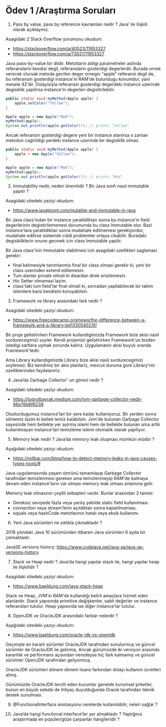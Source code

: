 # Ödev 1 /Araştırma Soruları

1. Pass by value, pass by reference kavramları nedir ? Java’ ile ilişkili olarak açıklayınız.

Asagidaki 2 Stack Overflow yorumunu okudum:
- https://stackoverflow.com/a/40523/11953327
- https://stackoverflow.com/a/73021/11953327

Java pass-by-value bir dildir. Metotlarin aldigi parametreler aslinda referanslarin kendisi degil,
referanslarin gosterdigi degerlerdir. Burada ornek verecek olursak metoda gecilen deger ornegin "apple" referansi degil de, bu referansin gosterdigi instance'in RAM'de bulundugu konumdur, yani mesela 42'dir. Dolayisiyla referansin gosterdigi degerdeki instance uzerinde degisiklik yapilirsa instance'in degerleri degistirilebilir.
```java
public static void myMethod(Apple apple) {
    apple.setColor("Yellow");
}

Apple apple = new Apple("Red");
myMethod(apple);
System.out.println(apple.getColor()); // prints "Yellow"
```
Ancak referansin gosterdigi degere yeni bir instance atanirsa o zaman metodun cagirildigi yerdeki instance uzerinde bir degisiklik olmaz.
```java
public static void myMethod(Apple apple) {
    apple = new Apple("Yellow");
}

Apple apple = new Apple("Red");
myMethod(apple);
System.out.println(apple.getColor()); // prints "Red"
```

2. Immutability nedir, neden önemlidir ? Bir Java sınıfı nasıl immutable yapılır ?

Asagidaki sitedeki yaziyi okudum:
- https://www.javatpoint.com/mutable-and-immutable-in-java

Bir Java class'indan bir instance yaratildiktan sonra bu instance'in field
degerlerinin degistirilememesi durumunda bu class Immutable olur.
Bazi instance'lara yaratildiktan sonra mudahale edilmemesi gerekiyordur, 
mudahale edilirse sistemde ciddi problemler ortaya cikabilir.
Buradaki degisikliklerin onune gecmek icin class Immutable yapilir.

Bir Java class'inin Immutable olabilmesi icin asagidaki ozellikleri saglamasi gerekir:
- final kelimesiyle tanimlanmis final bir class olmasi gerekir ki, yeni bir class uzerinden extend edilemesin.
- Tum alanlar private olmali ki disardan direk erisilemesin.
- Hic Setter olmamasi lazim.
- class'taki tum field'lar final olmali ki, sonradan yapilabilecek bir takim islemlere karsi kendisini koruyabilsin.

3. Framework ve library arasındaki fark nedir ?

Asagidaki sitedeki yaziyi okudum:
- https://www.freecodecamp.org/news/the-difference-between-a-framework-and-a-library-bd133054023f/

Bir proje gelistirirken Framework kullandigimizda Framework bize akisi nasil surdurecegimizi soyler.
Kendi projemizi gelistirirken Framework'un bizden istedigi sartlara uymak zorunda kaliriz.
Uygulamanin akisi buyuk oranda Framework'tedir.

Ama Library kullandigimizda Library bize akisi nasil surdurecegimizi soylemez.
Biz kendimiz bir akis planlariz, mevcut duruma gore Library'nin ozelliklerinden faydalaniriz.

4. Java’da Garbage Collector’ un görevi nedir ?

Asagidaki sitedeki yaziyi okudum:
- https://tugrulbayrak.medium.com/jvm-garbage-collector-nedir-96e76b6f6239

Olusturdugumuz instance'lari bir yere kadar kullaniyoruz.
Bir yerden sonra silmemiz lazim ki bellek temiz kalabilsin.
Jvm'de bulunan Garbage Collector sayesinde hem bellekte yer ayirma islemi hem de bellekte bulunan
ama artik kullanilmayan instance'lari temizleme islemi otomatik olarak yapiliyor.

5. Memory leak nedir ? Java’da memory leak oluşması mümkün müdür ?

Aşağıdaki sitedeki yazıyı okudum:
- https://rollbar.com/blog/how-to-detect-memory-leaks-in-java-causes-types-tools/#

Java uygulamasında yaşam ömrünü tamamlayıp Garbage Collector tarafından temizlenmesi gereken
ama temizlenmeyip RAM'de kalmaya devam eden instance'ların var olması memory leak olması anlamına gelir.

Memory leak olmasının çeşitli sebepleri vardır. Bunlar arasından 3 tanesi:
- Gereksiz seviyede fazla veya yanlış şekilde static field kullanılması.
- connection veya stream'lerin açıldıktan sonra kapatılmaması.
- equals veya hashCode metotlarının hatalı veya eksik kullanımı.

6. Yeni Java sürümleri ne sıklıkla çıkmaktadır ?

2018 yılındaki Java 10 sürümünden itibaren Java sürümleri 6 ayda bir çıkmaktadır.

JavaSE versions history: https://www.codejava.net/java-se/java-se-versions-history

7. Stack ve Heap nedir ? Java’da hangi yapılar stack ile, hangi yapılar heap ile ilişkilidir ?

Asagidaki sitedeki yaziyi okudum:
- https://www.baeldung.com/java-stack-heap

Stack ve Heap, JVM'in RAM'de kullandığı belirli amaçlara hizmet eden alanlardır.
Stack yapısında primitive değişkenler, sabit değerler ve instance referansları tutulur.
Heap yapısında ise diğer instance'lar tutulur.

8. OpenJDK ve OracleJDK arasındaki farklar nelerdir ?

Aşağıdaki sitedeki yazıyı okudum:
- https://www.baeldung.com/oracle-jdk-vs-openjdk

Geçmişte en kararlı sürümler OracleJDK tarafından sunulurmuş ve güncel sürümler de OracleJDK ile gelirmiş.
Ancak günümüzde iki versiyon arasında kararlılık ve performans açısından neredeyse hiç fark kalmamış
ve güncel sürümler OpenJDK tarafından geliyormuş.

OracleJDK sürümleri dönem dönem lisans farkından dolayı kullanım ücretleri almış.

Günümüzde OracleJDK tercih eden kurumlar genelde kurumsal şirketler, bunun en büyük sebebi de
ihtiyaç duyulduğunda Oracle tarafından teknik destek sunulması.

9. @FunctionalInterface anotasyonu nerelerde kullanılabilir, neleri sağlar ?



10. Java’da hangi functional interface’ler yer almaktadır ? Yaptığınız araştırmada en popüler/göze çarpanlar hangileridir ?
